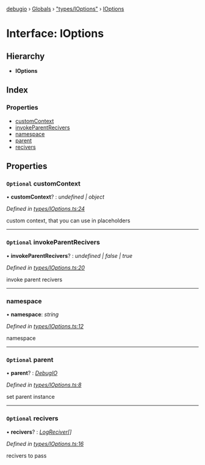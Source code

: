 [debugio](../README.md) › [Globals](../globals.md) › ["types/IOptions"](../modules/_types_ioptions_.md) › [IOptions](_types_ioptions_.ioptions.md)

# Interface: IOptions

## Hierarchy

* **IOptions**

## Index

### Properties

* [customContext](_types_ioptions_.ioptions.md#optional-customcontext)
* [invokeParentRecivers](_types_ioptions_.ioptions.md#optional-invokeparentrecivers)
* [namespace](_types_ioptions_.ioptions.md#namespace)
* [parent](_types_ioptions_.ioptions.md#optional-parent)
* [recivers](_types_ioptions_.ioptions.md#optional-recivers)

## Properties

### `Optional` customContext

• **customContext**? : *undefined | object*

*Defined in [types/IOptions.ts:24](https://github.com/kislball/debugio/blob/264cb0b/src/types/IOptions.ts#L24)*

custom context, that you can use in placeholders

___

### `Optional` invokeParentRecivers

• **invokeParentRecivers**? : *undefined | false | true*

*Defined in [types/IOptions.ts:20](https://github.com/kislball/debugio/blob/264cb0b/src/types/IOptions.ts#L20)*

invoke parent recivers

___

###  namespace

• **namespace**: *string*

*Defined in [types/IOptions.ts:12](https://github.com/kislball/debugio/blob/264cb0b/src/types/IOptions.ts#L12)*

namespace

___

### `Optional` parent

• **parent**? : *[DebugIO](../classes/_index_.debugio.md)*

*Defined in [types/IOptions.ts:8](https://github.com/kislball/debugio/blob/264cb0b/src/types/IOptions.ts#L8)*

set parent instance

___

### `Optional` recivers

• **recivers**? : *[LogReciver](../modules/_types_ioptions_.md#logreciver)[]*

*Defined in [types/IOptions.ts:16](https://github.com/kislball/debugio/blob/264cb0b/src/types/IOptions.ts#L16)*

recivers to pass
